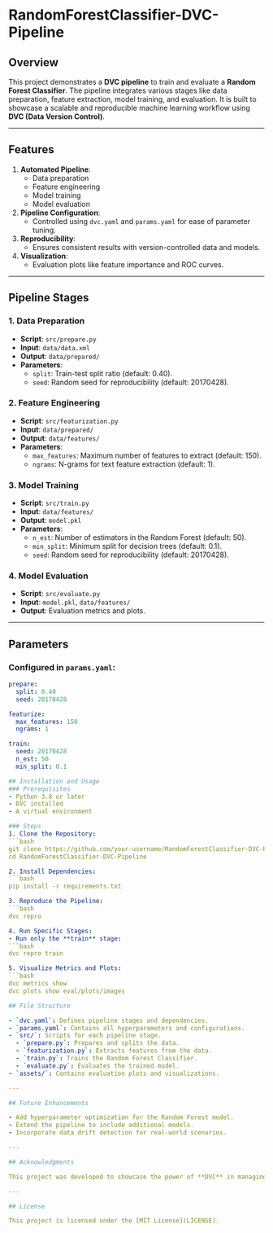 # RandomForestClassifier-DVC-Pipeline

## Overview
This project demonstrates a **DVC pipeline** to train and evaluate a **Random Forest Classifier**. The pipeline integrates various stages like data preparation, feature extraction, model training, and evaluation. It is built to showcase a scalable and reproducible machine learning workflow using **DVC (Data Version Control)**.

---

## Features
1. **Automated Pipeline**:
   - Data preparation
   - Feature engineering
   - Model training
   - Model evaluation
2. **Pipeline Configuration**:
   - Controlled using `dvc.yaml` and `params.yaml` for ease of parameter tuning.
3. **Reproducibility**:
   - Ensures consistent results with version-controlled data and models.
4. **Visualization**:
   - Evaluation plots like feature importance and ROC curves.

---

## Pipeline Stages
### **1. Data Preparation**
- **Script**: `src/prepare.py`
- **Input**: `data/data.xml`
- **Output**: `data/prepared/`
- **Parameters**:
  - `split`: Train-test split ratio (default: 0.40).
  - `seed`: Random seed for reproducibility (default: 20170428).

### **2. Feature Engineering**
- **Script**: `src/featurization.py`
- **Input**: `data/prepared/`
- **Output**: `data/features/`
- **Parameters**:
  - `max_features`: Maximum number of features to extract (default: 150).
  - `ngrams`: N-grams for text feature extraction (default: 1).

### **3. Model Training**
- **Script**: `src/train.py`
- **Input**: `data/features/`
- **Output**: `model.pkl`
- **Parameters**:
  - `n_est`: Number of estimators in the Random Forest (default: 50).
  - `min_split`: Minimum split for decision trees (default: 0.1).
  - `seed`: Random seed for reproducibility (default: 20170428).

### **4. Model Evaluation**
- **Script**: `src/evaluate.py`
- **Input**: `model.pkl`, `data/features/`
- **Output**: Evaluation metrics and plots.

---

## Parameters
### Configured in `params.yaml`:
```yaml
prepare:
  split: 0.40
  seed: 20170428

featurize:
  max_features: 150
  ngrams: 1

train:
  seed: 20170428
  n_est: 50
  min_split: 0.1

## Installation and Usage
### Prerequisites
- Python 3.8 or later
- DVC installed
- A virtual environment

### Steps
1. Clone the Repository:
```bash
git clone https://github.com/your-username/RandomForestClassifier-DVC-Pipeline.git
cd RandomForestClassifier-DVC-Pipeline

2. Install Dependencies:
```bash
pip install -r requirements.txt

3. Reproduce the Pipeline:
```bash
dvc repro

4. Run Specific Stages:
- Run only the **train** stage:
```bash
dvc repro train

5. Visualize Metrics and Plots:
```bash
dvc metrics show
dvc plots show eval/plots/images

## File Structure

- `dvc.yaml`: Defines pipeline stages and dependencies.
- `params.yaml`: Contains all hyperparameters and configurations.
- `src/`: Scripts for each pipeline stage.
  - `prepare.py`: Prepares and splits the data.
  - `featurization.py`: Extracts features from the data.
  - `train.py`: Trains the Random Forest Classifier.
  - `evaluate.py`: Evaluates the trained model.
- `assets/`: Contains evaluation plots and visualizations.

---

## Future Enhancements

- Add hyperparameter optimization for the Random Forest model.
- Extend the pipeline to include additional models.
- Incorporate data drift detection for real-world scenarios.

---

## Acknowledgments

This project was developed to showcase the power of **DVC** in managing and automating machine learning workflows. Special thanks to the open-source community for providing tools and resources.

---

## License

This project is licensed under the [MIT License](LICENSE).
